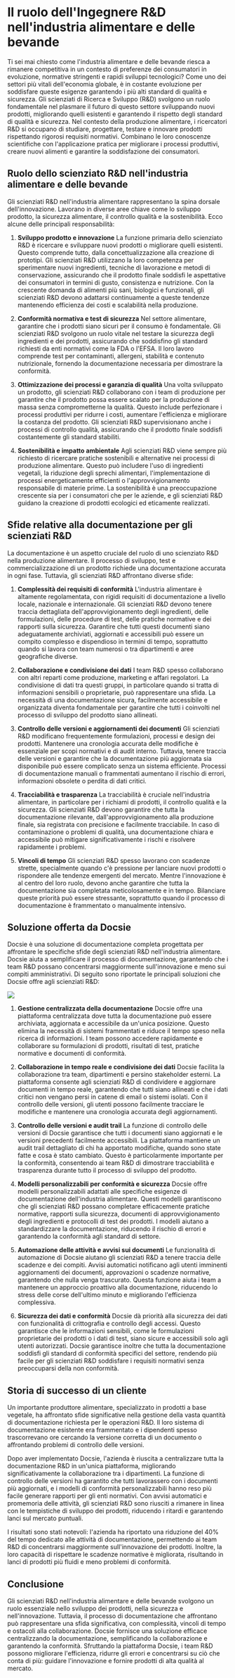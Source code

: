 # Il ruolo dell'Ingegnere R&D nell'industria alimentare e delle bevande

Ti sei mai chiesto come l'industria alimentare e delle bevande riesca a rimanere competitiva in un contesto di preferenze dei consumatori in evoluzione, normative stringenti e rapidi sviluppi tecnologici? Come uno dei settori più vitali dell'economia globale, è in costante evoluzione per soddisfare queste esigenze garantendo i più alti standard di qualità e sicurezza. Gli scienziati di Ricerca e Sviluppo (R&D) svolgono un ruolo fondamentale nel plasmare il futuro di questo settore sviluppando nuovi prodotti, migliorando quelli esistenti e garantendo il rispetto degli standard di qualità e sicurezza. Nel contesto della produzione alimentare, i ricercatori R&D si occupano di studiare, progettare, testare e innovare prodotti rispettando rigorosi requisiti normativi. Combinano le loro conoscenze scientifiche con l'applicazione pratica per migliorare i processi produttivi, creare nuovi alimenti e garantire la soddisfazione dei consumatori.

## Ruolo dello scienziato R&D nell'industria alimentare e delle bevande

Gli scienziati R&D nell'industria alimentare rappresentano la spina dorsale dell'innovazione. Lavorano in diverse aree chiave come lo sviluppo prodotto, la sicurezza alimentare, il controllo qualità e la sostenibilità. Ecco alcune delle principali responsabilità:

1. **Sviluppo prodotto e innovazione**
La funzione primaria dello scienziato R&D è ricercare e sviluppare nuovi prodotti o migliorare quelli esistenti. Questo comprende tutto, dalla concettualizzazione alla creazione di prototipi. Gli scienziati R&D utilizzano la loro competenza per sperimentare nuovi ingredienti, tecniche di lavorazione e metodi di conservazione, assicurando che il prodotto finale soddisfi le aspettative dei consumatori in termini di gusto, consistenza e nutrizione. Con la crescente domanda di alimenti più sani, biologici e funzionali, gli scienziati R&D devono adattarsi continuamente a queste tendenze mantenendo efficienza dei costi e scalabilità nella produzione.

2. **Conformità normativa e test di sicurezza**
Nel settore alimentare, garantire che i prodotti siano sicuri per il consumo è fondamentale. Gli scienziati R&D svolgono un ruolo vitale nel testare la sicurezza degli ingredienti e dei prodotti, assicurando che soddisfino gli standard richiesti da enti normativi come la FDA o l'EFSA. Il loro lavoro comprende test per contaminanti, allergeni, stabilità e contenuto nutrizionale, fornendo la documentazione necessaria per dimostrare la conformità.

3. **Ottimizzazione dei processi e garanzia di qualità**
Una volta sviluppato un prodotto, gli scienziati R&D collaborano con i team di produzione per garantire che il prodotto possa essere scalato per la produzione di massa senza comprometterne la qualità. Questo include perfezionare i processi produttivi per ridurre i costi, aumentare l'efficienza e migliorare la costanza del prodotto. Gli scienziati R&D supervisionano anche i processi di controllo qualità, assicurando che il prodotto finale soddisfi costantemente gli standard stabiliti.

4. **Sostenibilità e impatto ambientale**
Agli scienziati R&D viene sempre più richiesto di ricercare pratiche sostenibili e alternative nei processi di produzione alimentare. Questo può includere l'uso di ingredienti vegetali, la riduzione degli sprechi alimentari, l'implementazione di processi energeticamente efficienti o l'approvvigionamento responsabile di materie prime. La sostenibilità è una preoccupazione crescente sia per i consumatori che per le aziende, e gli scienziati R&D guidano la creazione di prodotti ecologici ed eticamente realizzati.

## Sfide relative alla documentazione per gli scienziati R&D

La documentazione è un aspetto cruciale del ruolo di uno scienziato R&D nella produzione alimentare. Il processo di sviluppo, test e commercializzazione di un prodotto richiede una documentazione accurata in ogni fase. Tuttavia, gli scienziati R&D affrontano diverse sfide:

1. **Complessità dei requisiti di conformità**
L'industria alimentare è altamente regolamentata, con rigidi requisiti di documentazione a livello locale, nazionale e internazionale. Gli scienziati R&D devono tenere traccia dettagliata dell'approvvigionamento degli ingredienti, delle formulazioni, delle procedure di test, delle pratiche normative e dei rapporti sulla sicurezza. Garantire che tutti questi documenti siano adeguatamente archiviati, aggiornati e accessibili può essere un compito complesso e dispendioso in termini di tempo, soprattutto quando si lavora con team numerosi o tra dipartimenti e aree geografiche diverse.

2. **Collaborazione e condivisione dei dati**
I team R&D spesso collaborano con altri reparti come produzione, marketing e affari regolatori. La condivisione di dati tra questi gruppi, in particolare quando si tratta di informazioni sensibili o proprietarie, può rappresentare una sfida. La necessità di una documentazione sicura, facilmente accessibile e organizzata diventa fondamentale per garantire che tutti i coinvolti nel processo di sviluppo del prodotto siano allineati.

3. **Controllo delle versioni e aggiornamenti dei documenti**
Gli scienziati R&D modificano frequentemente formulazioni, processi e design dei prodotti. Mantenere una cronologia accurata delle modifiche è essenziale per scopi normativi e di audit interno. Tuttavia, tenere traccia delle versioni e garantire che la documentazione più aggiornata sia disponibile può essere complicato senza un sistema efficiente. Processi di documentazione manuali o frammentati aumentano il rischio di errori, informazioni obsolete o perdita di dati critici.

4. **Tracciabilità e trasparenza**
La tracciabilità è cruciale nell'industria alimentare, in particolare per i richiami di prodotti, il controllo qualità e la sicurezza. Gli scienziati R&D devono garantire che tutta la documentazione rilevante, dall'approvvigionamento alla produzione finale, sia registrata con precisione e facilmente tracciabile. In caso di contaminazione o problemi di qualità, una documentazione chiara e accessibile può mitigare significativamente i rischi e risolvere rapidamente i problemi.

5. **Vincoli di tempo**
Gli scienziati R&D spesso lavorano con scadenze strette, specialmente quando c'è pressione per lanciare nuovi prodotti o rispondere alle tendenze emergenti del mercato. Mentre l'innovazione è al centro del loro ruolo, devono anche garantire che tutta la documentazione sia completata meticolosamente e in tempo. Bilanciare queste priorità può essere stressante, soprattutto quando il processo di documentazione è frammentato o manualmente intensivo.

## Soluzione offerta da Docsie

Docsie è una soluzione di documentazione completa progettata per affrontare le specifiche sfide degli scienziati R&D nell'industria alimentare. Docsie aiuta a semplificare il processo di documentazione, garantendo che i team R&D possano concentrarsi maggiormente sull'innovazione e meno sui compiti amministrativi. Di seguito sono riportate le principali soluzioni che Docsie offre agli scienziati R&D:

![](https://cdn.docsie.io/workspace_PxAvC1Uenuc7ad6H3/doc_wn84Jkoc6hIMTO2eE/file_qExKrkigm1iM8CxF8/image_2ddb26ec-2a4a-6705-91b6-6180ad01f5d7.jpg)

1. **Gestione centralizzata della documentazione**
Docsie offre una piattaforma centralizzata dove tutta la documentazione può essere archiviata, aggiornata e accessibile da un'unica posizione. Questo elimina la necessità di sistemi frammentati e riduce il tempo speso nella ricerca di informazioni. I team possono accedere rapidamente e collaborare su formulazioni di prodotti, risultati di test, pratiche normative e documenti di conformità.

2. **Collaborazione in tempo reale e condivisione dei dati**
Docsie facilita la collaborazione tra team, dipartimenti e persino stakeholder esterni. La piattaforma consente agli scienziati R&D di condividere e aggiornare documenti in tempo reale, garantendo che tutti siano allineati e che i dati critici non vengano persi in catene di email o sistemi isolati. Con il controllo delle versioni, gli utenti possono facilmente tracciare le modifiche e mantenere una cronologia accurata degli aggiornamenti.

3. **Controllo delle versioni e audit trail**
La funzione di controllo delle versioni di Docsie garantisce che tutti i documenti siano aggiornati e le versioni precedenti facilmente accessibili. La piattaforma mantiene un audit trail dettagliato di chi ha apportato modifiche, quando sono state fatte e cosa è stato cambiato. Questo è particolarmente importante per la conformità, consentendo ai team R&D di dimostrare tracciabilità e trasparenza durante tutto il processo di sviluppo del prodotto.

4. **Modelli personalizzabili per conformità e sicurezza**
Docsie offre modelli personalizzabili adattati alle specifiche esigenze di documentazione dell'industria alimentare. Questi modelli garantiscono che gli scienziati R&D possano completare efficacemente pratiche normative, rapporti sulla sicurezza, documenti di approvvigionamento degli ingredienti e protocolli di test dei prodotti. I modelli aiutano a standardizzare la documentazione, riducendo il rischio di errori e garantendo la conformità agli standard di settore.

5. **Automazione delle attività e avvisi sui documenti**
Le funzionalità di automazione di Docsie aiutano gli scienziati R&D a tenere traccia delle scadenze e dei compiti. Avvisi automatici notificano agli utenti imminenti aggiornamenti dei documenti, approvazioni o scadenze normative, garantendo che nulla venga trascurato. Questa funzione aiuta i team a mantenere un approccio proattivo alla documentazione, riducendo lo stress delle corse dell'ultimo minuto e migliorando l'efficienza complessiva.

6. **Sicurezza dei dati e conformità**
Docsie dà priorità alla sicurezza dei dati con funzionalità di crittografia e controllo degli accessi. Questo garantisce che le informazioni sensibili, come le formulazioni proprietarie dei prodotti o i dati di test, siano sicure e accessibili solo agli utenti autorizzati. Docsie garantisce inoltre che tutta la documentazione soddisfi gli standard di conformità specifici del settore, rendendo più facile per gli scienziati R&D soddisfare i requisiti normativi senza preoccuparsi della non conformità.

## Storia di successo di un cliente

Un importante produttore alimentare, specializzato in prodotti a base vegetale, ha affrontato sfide significative nella gestione della vasta quantità di documentazione richiesta per le operazioni R&D. Il loro sistema di documentazione esistente era frammentato e i dipendenti spesso trascorrevano ore cercando la versione corretta di un documento o affrontando problemi di controllo delle versioni.

Dopo aver implementato Docsie, l'azienda è riuscita a centralizzare tutta la documentazione R&D in un'unica piattaforma, migliorando significativamente la collaborazione tra i dipartimenti. La funzione di controllo delle versioni ha garantito che tutti lavorassero con i documenti più aggiornati, e i modelli di conformità personalizzabili hanno reso più facile generare rapporti per gli enti normativi. Con avvisi automatici e promemoria delle attività, gli scienziati R&D sono riusciti a rimanere in linea con le tempistiche di sviluppo dei prodotti, riducendo i ritardi e garantendo lanci sul mercato puntuali.

I risultati sono stati notevoli: l'azienda ha riportato una riduzione del 40% del tempo dedicato alle attività di documentazione, permettendo ai team R&D di concentrarsi maggiormente sull'innovazione dei prodotti. Inoltre, la loro capacità di rispettare le scadenze normative è migliorata, risultando in lanci di prodotti più fluidi e meno problemi di conformità.

## Conclusione

Gli scienziati R&D nell'industria alimentare e delle bevande svolgono un ruolo essenziale nello sviluppo dei prodotti, nella sicurezza e nell'innovazione. Tuttavia, il processo di documentazione che affrontano può rappresentare una sfida significativa, con complessità, vincoli di tempo e ostacoli alla collaborazione. Docsie fornisce una soluzione efficace centralizzando la documentazione, semplificando la collaborazione e garantendo la conformità. Sfruttando la piattaforma Docsie, i team R&D possono migliorare l'efficienza, ridurre gli errori e concentrarsi su ciò che conta di più: guidare l'innovazione e fornire prodotti di alta qualità al mercato.
